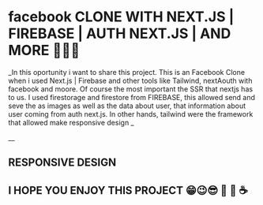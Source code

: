 #  facebook CLONE WITH NEXT.JS | FIREBASE | AUTH NEXT.JS | AND MORE 🚀🚀🚀

_In this oportunity i want to share this project. This is an Facebook Clone when i used Next.js | Firebase and other tools like Tailwind, nextAouth with facebook and moore. Of course the most important the SSR that nextjs has to us. I used firestorage and firestore from FIREBASE, this allowed send and seve the as images as well as the data about user, that information about user coming from auth next.js. In other hands, tailwind were the framework that allowed make responsive design _

 __

## RESPONSIVE DESIGN


## I HOPE YOU ENJOY THIS PROJECT 😁😉😎 🚀 🍺 ☕

